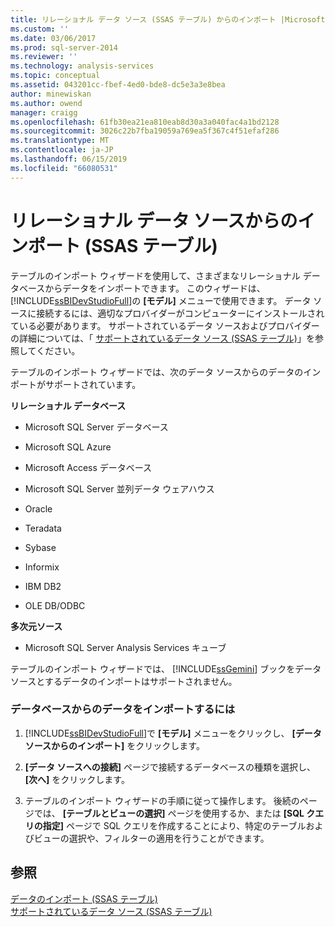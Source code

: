 ```yaml
---
title: リレーショナル データ ソース (SSAS テーブル) からのインポート |Microsoft Docs
ms.custom: ''
ms.date: 03/06/2017
ms.prod: sql-server-2014
ms.reviewer: ''
ms.technology: analysis-services
ms.topic: conceptual
ms.assetid: 043201cc-fbef-4ed0-bde8-dc5e3a3e8bea
author: minewiskan
ms.author: owend
manager: craigg
ms.openlocfilehash: 61fb30ea21ea810eab8d30a3a040fac4a1bd2128
ms.sourcegitcommit: 3026c22b7fba19059a769ea5f367c4f51efaf286
ms.translationtype: MT
ms.contentlocale: ja-JP
ms.lasthandoff: 06/15/2019
ms.locfileid: "66080531"
---
```

# <a name="import-from-a-relational-data-source-ssas-tabular"></a>リレーショナル データ ソースからのインポート (SSAS テーブル)
  テーブルのインポート ウィザードを使用して、さまざまなリレーショナル データベースからデータをインポートできます。 このウィザードは、 [!INCLUDE[ssBIDevStudioFull](../includes/ssbidevstudiofull-md.md)]の **[モデル]** メニューで使用できます。 データ ソースに接続するには、適切なプロバイダーがコンピューターにインストールされている必要があります。 サポートされているデータ ソースおよびプロバイダーの詳細については、「 [サポートされているデータ ソース (SSAS テーブル)](tabular-models/data-sources-supported-ssas-tabular.md)」を参照してください。  
  
 テーブルのインポート ウィザードでは、次のデータ ソースからのデータのインポートがサポートされています。  
  
 **リレーショナル データベース**  
  
-   Microsoft SQL Server データベース  
  
-   Microsoft SQL Azure  
  
-   Microsoft Access データベース  
  
-   Microsoft SQL Server 並列データ ウェアハウス  
  
-   Oracle  
  
-   Teradata  
  
-   Sybase  
  
-   Informix  
  
-   IBM DB2  
  
-   OLE DB/ODBC  
  
 **多次元ソース**  
  
-   Microsoft SQL Server Analysis Services キューブ  
  
 テーブルのインポート ウィザードでは、 [!INCLUDE[ssGemini](../includes/ssgemini-md.md)] ブックをデータ ソースとするデータのインポートはサポートされません。  
  
### <a name="to-import-data-from-a-database"></a>データベースからのデータをインポートするには  
  
1.  [!INCLUDE[ssBIDevStudioFull](../includes/ssbidevstudiofull-md.md)]で **[モデル]** メニューをクリックし、 **[データ ソースからのインポート]** をクリックします。  
  
2.  **[データ ソースへの接続]** ページで接続するデータベースの種類を選択し、 **[次へ]** をクリックします。  
  
3.  テーブルのインポート ウィザードの手順に従って操作します。 後続のページでは、 **[テーブルとビューの選択]** ページを使用するか、または **[SQL クエリの指定]** ページで SQL クエリを作成することにより、特定のテーブルおよびビューの選択や、フィルターの適用を行うことができます。  
  
## <a name="see-also"></a>参照  
 [データのインポート (SSAS テーブル)](import-data-ssas-tabular.md)   
 [サポートされているデータ ソース (SSAS テーブル)](tabular-models/data-sources-supported-ssas-tabular.md)  
  
  
